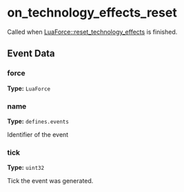 # on_technology_effects_reset

Called when [LuaForce::reset_technology_effects](runtime:LuaForce::reset_technology_effects) is finished.

## Event Data

### force

**Type:** `LuaForce`

### name

**Type:** `defines.events`

Identifier of the event

### tick

**Type:** `uint32`

Tick the event was generated.

